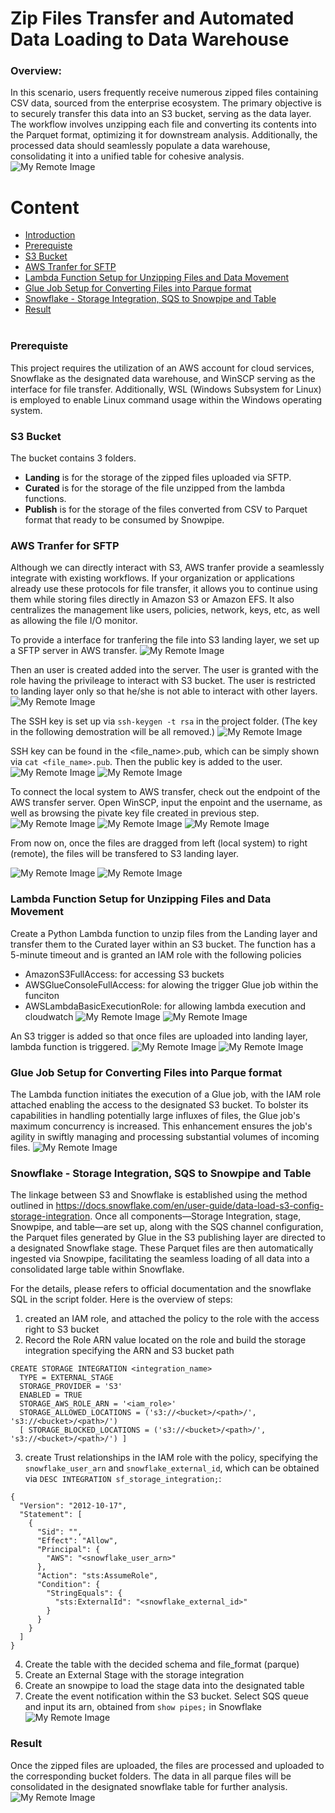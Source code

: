 # Zip Files Transfer and Automated Data Loading to Data Warehouse

### Overview:
In this scenario, users frequently receive numerous zipped files containing CSV data, sourced from the enterprise ecosystem. The primary objective is to securely transfer this data into an S3 bucket, serving as the data layer. The workflow involves unzipping each file and converting its contents into the Parquet format, optimizing it for downstream analysis. Additionally, the processed data should seamlessly populate a data warehouse, consolidating it into a unified table for cohesive analysis.
![My Remote Image](https://i.imgur.com/3ks2RoK.png)

# Content
- [Introduction]( )
- [Prerequiste]( )
- [S3 Bucket]( )
- [AWS Tranfer for SFTP]( )
- [Lambda Function Setup for Unzipping Files and Data Movement]( )
- [Glue Job Setup for Converting Files into Parque format]( )
- [Snowflake - Storage Integration, SQS to Snowpipe and Table]( )
- [Result]( )
<br/><br/>

### Prerequiste
This project requires the utilization of an AWS account for cloud services, Snowflake as the designated data warehouse, and WinSCP serving as the interface for file transfer. Additionally, WSL (Windows Subsystem for Linux) is employed to enable Linux command usage within the Windows operating system.

### S3 Bucket
The bucket contains 3 folders. 
- **Landing** is for the storage of the zipped files uploaded via SFTP. 
- **Curated** is for the storage of the file unzipped from the lambda functions.
- **Publish** is for the storage of the files converted from CSV to Parquet format that ready to be consumed by Snowpipe.


### AWS Tranfer for SFTP
Although we can directly interact with S3, AWS tranfer provide a seamlessly integrate with existing workflows. If your organization or applications already use these protocols for file transfer, it allows you to continue using them while storing files directly in Amazon S3 or Amazon EFS. It also centralizes the management like users, policies, network, keys, etc, as well as allowing the file I/O monitor.

To provide a interface for tranfering the file into S3 landing layer, we set up a SFTP server in AWS transfer. 
![My Remote Image](https://i.imgur.com/PH3EU51.png)

Then an user is created added into the server. The user is granted with the role having the privileage to interact with S3 bucket. The user is restricted to landing layer only so that he/she is not able to interact with other layers.
![My Remote Image](https://i.imgur.com/renMJfx.png)


The SSH key is set up via `ssh-keygen -t rsa` in the project folder. (The key in the following demostration will be all removed.)
![My Remote Image](https://i.imgur.com/BeUjTH2.png)

SSH key can be found in the <file_name>.pub, which can be simply shown via `cat <file_name>.pub`. Then the public key is added to the user.
![My Remote Image](https://i.imgur.com/XIzjYrD.png)
![My Remote Image](https://i.imgur.com/WcxfESY.png)

To connect the local system to AWS transfer, check out the endpoint of the AWS transfer server. Open WinSCP, input the enpoint and the username, as well as browsing the pivate key file created in previous step.
![My Remote Image](https://i.imgur.com/M5CPfvd.png)
![My Remote Image](https://i.imgur.com/H0hy5aT.png)
![My Remote Image](https://i.imgur.com/qIAQg4p.png)

From now on, once the files are dragged from left (local system) to right (remote), the files will be transfered to S3 landing layer. 

![My Remote Image](https://i.imgur.com/p85NcT5.png)
![My Remote Image](https://i.imgur.com/8EVlVVl.png)

### Lambda Function Setup for Unzipping Files and Data Movement
Create a Python Lambda function to unzip files from the Landing layer and transfer them to the Curated layer within an S3 bucket. The function has a 5-minute timeout and is granted an IAM role with the following policies
- AmazonS3FullAccess: for accessing S3 buckets
- AWSGlueConsoleFullAccess: for alowing the trigger Glue job within the funciton
- AWSLambdaBasicExecutionRole: for allowing lambda execution and cloudwatch
![My Remote Image](https://i.imgur.com/Po1GCvf.png)
![My Remote Image](https://i.imgur.com/8wxlh7n.png)

An S3 trigger is added so that once files are uploaded into landing layer, lambda function is triggered.
![My Remote Image](https://i.imgur.com/4RQWgOQ.png)
![My Remote Image](https://i.imgur.com/IzRCXGd.png)

### Glue Job Setup for Converting Files into Parque format
The Lambda function initiates the execution of a Glue job, with the IAM role attached enabling the access to the designated S3 bucket. To bolster its capabilities in handling potentially large influxes of files, the Glue job's maximum concurrency is increased. This enhancement ensures the job's agility in swiftly managing and processing substantial volumes of incoming files.
![My Remote Image](https://i.imgur.com/9hgONtL.png)

### Snowflake - Storage Integration, SQS to Snowpipe and Table
The linkage between S3 and Snowflake is established using the method outlined in https://docs.snowflake.com/en/user-guide/data-load-s3-config-storage-integration. Once all components—Storage Integration, stage, Snowpipe, and table—are set up, along with the SQS channel configuration, the Parquet files generated by Glue in the S3 publishing layer are directed to a designated Snowflake stage. These Parquet files are then automatically ingested via Snowpipe, facilitating the seamless loading of all data into a consolidated large table within Snowflake.


For the details, please refers to official documentation and the snowflake SQL in the script folder. Here is the overview of steps:
1.  created an IAM role, and attached the policy to the role with the access right to S3 bucket
2. Record the Role ARN value located on the role and build the storage integration specifying the ARN and S3 bucket path
```
CREATE STORAGE INTEGRATION <integration_name>
  TYPE = EXTERNAL_STAGE
  STORAGE_PROVIDER = 'S3'
  ENABLED = TRUE
  STORAGE_AWS_ROLE_ARN = '<iam_role>'
  STORAGE_ALLOWED_LOCATIONS = ('s3://<bucket>/<path>/', 's3://<bucket>/<path>/')
  [ STORAGE_BLOCKED_LOCATIONS = ('s3://<bucket>/<path>/', 's3://<bucket>/<path>/') ]
```
3. create Trust relationships in the IAM role with the policy, specifying the `snowflake_user_arn` and `snowflake_external_id`, which can be obtained via `DESC INTEGRATION sf_storage_integration;`:
```
{
  "Version": "2012-10-17",
  "Statement": [
    {
      "Sid": "",
      "Effect": "Allow",
      "Principal": {
        "AWS": "<snowflake_user_arn>"
      },
      "Action": "sts:AssumeRole",
      "Condition": {
        "StringEquals": {
          "sts:ExternalId": "<snowflake_external_id>"
        }
      }
    }
  ]
}
```
4. Create the table with the decided schema and file_format (parque)
5. Create an External Stage with the storage integration
6. Create an snowpipe to load the stage data into the designated table
7. Create the event notification within the S3 bucket. Select SQS queue and input its arn, obtained from `show pipes;` in Snowflake
![My Remote Image](https://i.imgur.com/ESi6Uhl.png)


### Result
Once the zipped files are uploaded, the files are processed and uploaded to the corresponding bucket folders. The data in all parque files will be consolidated in the designated snowflake table for further analysis.
![My Remote Image](https://i.imgur.com/vqE68ex.png)
